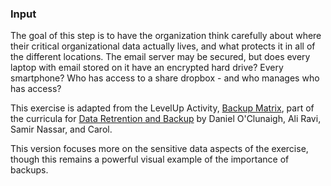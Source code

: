 ### Input

The goal of this step is to have the organization think carefully about where their critical organizational data actually lives, and what protects it in all of the different locations.  The email server may be secured, but does every laptop with email stored on it have an encrypted hard drive? Every smartphone? Who has access to a share dropbox - and who manages who has access?

This exercise is adapted from the LevelUp Activity, [Backup Matrix](https://www.level-up.cc/leading-trainings/training-curriculum/activity/backup-matrix), part of the curricula for [Data Retrention and Backup](https://www.level-up.cc/leading-trainings/training-curriculum/data-retention-and-backup) by Daniel O'Clunaigh, Ali Ravi, Samir Nassar, and Carol.

This version focuses more on the sensitive data aspects of the exercise, though this remains a powerful visual example of the importance of backups.